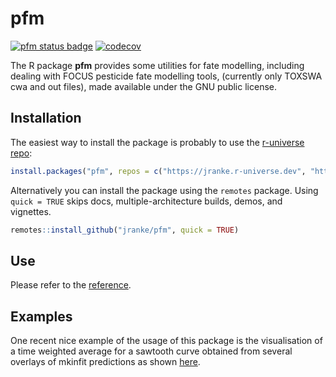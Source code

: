 # pfm

[![pfm status badge](https://jranke.r-universe.dev/badges/pfm)](https://jranke.r-universe.dev/ui/#package:pfm)
[![codecov](https://codecov.io/github/jranke/pfm/branch/main/graphs/badge.svg)](https://codecov.io/github/jranke/pfm) 

The R package **pfm** provides some utilities for fate modelling, including
dealing with FOCUS pesticide fate modelling tools, (currently only TOXSWA cwa
and out files), made available under the GNU public license.

## Installation

The easiest way to install the package is probably to use the 
[r-universe repo](https://jranke.r-universe.dev/pfm):

```r
install.packages("pfm", repos = c("https://jranke.r-universe.dev", "https://cran.r-project.org"))
```

Alternatively you can install the package 
using the `remotes` package.  Using `quick = TRUE` skips docs,
multiple-architecture builds, demos, and vignettes.

```r
remotes::install_github("jranke/pfm", quick = TRUE)
```

## Use

Please refer to the [reference](http://pkgdown.jrwb.de/pfm/reference/index.html).

## Examples

One recent nice example of the usage of this package is the visualisation
of a time weighted average for a sawtooth curve obtained from several overlays
of mkinfit predictions as shown [here](http://pkgdown.jrwb.de/pfm/reference/plot.one_box.html).
